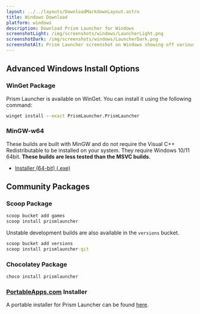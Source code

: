 ```yaml
---
layout: ../../layouts/DownloadMarkdownLayout.astro
title: Windows Download
platform: windows
description: Download Prism Launcher for Windows
screenshotLight: /img/screenshots/windows/LauncherLight.png
screenshotDark: /img/screenshots/windows/LauncherDark.png
screenshotAlt: Prism Launcher screenshot on Windows showing off various different modpacks and instances
---
```


## Advanced Windows Install Options

### WinGet Package

Prism Launcher is available on WinGet. You can install it using the following command:

```cmd
winget install --exact PrismLauncher.PrismLauncher
```

### MinGW-w64

These builds are built with MinGW and do not require the Visual C++ Redistributable to be installed on your system. They require Windows 10/11 64bit. **These builds are less tested than the MSVC builds.**

- [Installer (64-bit) (.exe)](https://github.com/PrismLauncher/PrismLauncher/releases/download/9.4/PrismLauncher-Windows-MinGW-w64-Setup-9.4.exe)

## Community Packages

### Scoop Package

```cmd
scoop bucket add games
scoop install prismlauncher
```

Unstable development builds are also available in the `versions` bucket.

```cmd
scoop bucket add versions
scoop install prismlauncher-git
```

### Chocolatey Package

```cmd
choco install prismlauncher
```

### [PortableApps.com](https://portableapps.com) Installer

A portable installer for Prism Launcher can be found [here](https://ruintd.github.io/PrismLauncherPortable).
